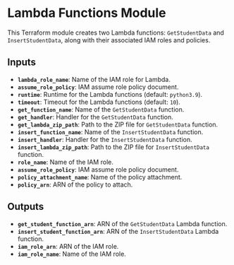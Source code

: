 # Lambda Functions Module

This Terraform module creates two Lambda functions: `GetStudentData` and `InsertStudentData`, along with their associated IAM roles and policies.

## Inputs

- **`lambda_role_name`**: Name of the IAM role for Lambda.
- **`assume_role_policy`**: IAM assume role policy document.
- **`runtime`**: Runtime for the Lambda functions (default: `python3.9`).
- **`timeout`**: Timeout for the Lambda functions (default: `10`).
- **`get_function_name`**: Name of the `GetStudentData` function.
- **`get_handler`**: Handler for the `GetStudentData` function.
- **`get_lambda_zip_path`**: Path to the ZIP file for `GetStudentData` function.
- **`insert_function_name`**: Name of the `InsertStudentData` function.
- **`insert_handler`**: Handler for the `InsertStudentData` function.
- **`insert_lambda_zip_path`**: Path to the ZIP file for `InsertStudentData` function.
- **`role_name`**: Name of the IAM role.
- **`assume_role_policy`**: IAM assume role policy document.
- **`policy_attachment_name`**: Name of the policy attachment.
- **`policy_arn`**: ARN of the policy to attach.

## Outputs

- **`get_student_function_arn`**: ARN of the `GetStudentData` Lambda function.
- **`insert_student_function_arn`**: ARN of the `InsertStudentData` Lambda function.
- **`iam_role_arn`**: ARN of the IAM role.
- **`iam_role_name`**: Name of the IAM role.